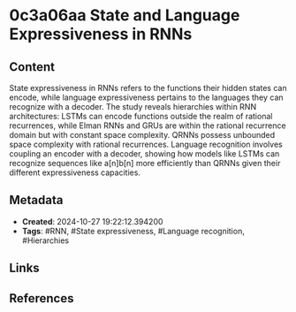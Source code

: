 # 0c3a06aa State and Language Expressiveness in RNNs

## Content
State expressiveness in RNNs refers to the functions their hidden states can encode, while language expressiveness pertains to the languages they can recognize with a decoder. The study reveals hierarchies within RNN architectures: LSTMs can encode functions outside the realm of rational recurrences, while Elman RNNs and GRUs are within the rational recurrence domain but with constant space complexity. QRNNs possess unbounded space complexity with rational recurrences. Language recognition involves coupling an encoder with a decoder, showing how models like LSTMs can recognize sequences like a[n]b[n] more efficiently than QRNNs given their different expressiveness capacities.

## Metadata
- **Created**: 2024-10-27 19:22:12.394200
- **Tags**: #RNN, #State expressiveness, #Language recognition, #Hierarchies

## Links
<!-- Add links to related notes here -->

## References
<!-- Add references or sources here -->

